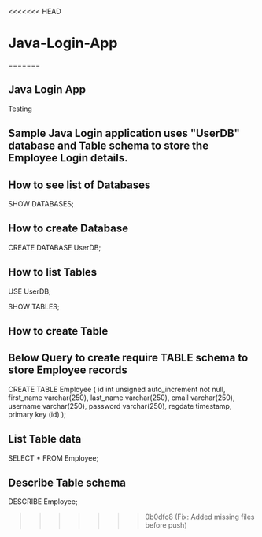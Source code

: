 <<<<<<< HEAD
# Java-Login-App
=======
## Java Login App ##
Testing 

## Sample Java Login application uses "UserDB" database and Table schema to store the Employee Login details. ##

## How to see list of Databases ##
SHOW DATABASES;

## How to create Database ##

CREATE DATABASE UserDB;

## How to list Tables ##

USE UserDB;

SHOW TABLES;

## How to create Table ##
## Below Query to create require TABLE schema to store Employee records ##

CREATE TABLE Employee (
  id int unsigned auto_increment not null,
  first_name varchar(250),
  last_name varchar(250),
  email varchar(250),
  username varchar(250),
  password varchar(250),
  regdate timestamp,
  primary key (id)
);

## List Table data ##
SELECT * FROM Employee;

## Describe Table schema ##
DESCRIBE Employee;
>>>>>>> 0b0dfc8 (Fix: Added missing files before push)
